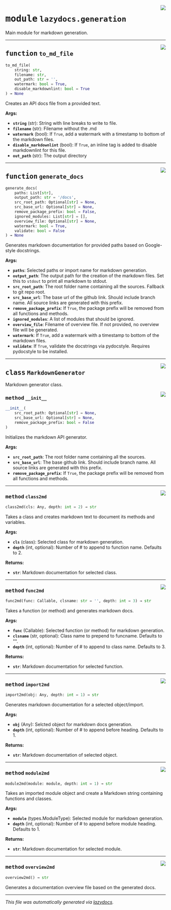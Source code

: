 <!-- markdownlint-disable -->

<a href="https://github.com/ml-tooling/lazydocs/blob/main/src/lazydocs/generation.py#L0"><img align="right" style="float:right;" src="https://img.shields.io/badge/-source-cccccc?style=flat-square"></a>

# <kbd>module</kbd> `lazydocs.generation`
Main module for markdown generation. 


---

<a href="https://github.com/ml-tooling/lazydocs/blob/main/src/lazydocs/generation.py#L181"><img align="right" style="float:right;" src="https://img.shields.io/badge/-source-cccccc?style=flat-square"></a>

## <kbd>function</kbd> `to_md_file`

```python
to_md_file(
    string: str,
    filename: str,
    out_path: str = '',
    watermark: bool = True,
    disable_markdownlint: bool = True
) → None
```

Creates an API docs file from a provided text. 



**Args:**
 
 - <b>`string`</b> (str):  String with line breaks to write to file. 
 - <b>`filename`</b> (str):  Filename without the .md 
 - <b>`watermark`</b> (bool):  If `True`, add a watermark with a timestamp to bottom of the markdown files. 
 - <b>`disable_markdownlint`</b> (bool):  If `True`, an inline tag is added to disable markdownlint for this file. 
 - <b>`out_path`</b> (str):  The output directory 


---

<a href="https://github.com/ml-tooling/lazydocs/blob/main/src/lazydocs/generation.py#L821"><img align="right" style="float:right;" src="https://img.shields.io/badge/-source-cccccc?style=flat-square"></a>

## <kbd>function</kbd> `generate_docs`

```python
generate_docs(
    paths: List[str],
    output_path: str = '/docs',
    src_root_path: Optional[str] = None,
    src_base_url: Optional[str] = None,
    remove_package_prefix: bool = False,
    ignored_modules: List[str] = [],
    overview_file: Optional[str] = None,
    watermark: bool = True,
    validate: bool = False
) → None
```

Generates markdown documentation for provided paths based on Google-style docstrings. 



**Args:**
 
 - <b>`paths`</b>:  Selected paths or import name for markdown generation. 
 - <b>`output_path`</b>:  The output path for the creation of the markdown files. Set this to `stdout` to print all markdown to stdout. 
 - <b>`src_root_path`</b>:  The root folder name containing all the sources. Fallback to git repo root. 
 - <b>`src_base_url`</b>:  The base url of the github link. Should include branch name. All source links are generated with this prefix. 
 - <b>`remove_package_prefix`</b>:  If `True`, the package prefix will be removed from all functions and methods. 
 - <b>`ignored_modules`</b>:  A list of modules that should be ignored. 
 - <b>`overview_file`</b>:  Filename of overview file. If not provided, no overview file will be generated. 
 - <b>`watermark`</b>:  If `True`, add a watermark with a timestamp to bottom of the markdown files. 
 - <b>`validate`</b>:  If `True`, validate the docstrings via pydocstyle. Requires pydocstyle to be installed. 


---

<a href="https://github.com/ml-tooling/lazydocs/blob/main/src/lazydocs/generation.py#L402"><img align="right" style="float:right;" src="https://img.shields.io/badge/-source-cccccc?style=flat-square"></a>

## <kbd>class</kbd> `MarkdownGenerator`
Markdown generator class. 

<a href="https://github.com/ml-tooling/lazydocs/blob/main/src/lazydocs/generation.py#L405"><img align="right" style="float:right;" src="https://img.shields.io/badge/-source-cccccc?style=flat-square"></a>

### <kbd>method</kbd> `__init__`

```python
__init__(
    src_root_path: Optional[str] = None,
    src_base_url: Optional[str] = None,
    remove_package_prefix: bool = False
)
```

Initializes the markdown API generator. 



**Args:**
 
 - <b>`src_root_path`</b>:  The root folder name containing all the sources. 
 - <b>`src_base_url`</b>:  The base github link. Should include branch name.  All source links are generated with this prefix. 
 - <b>`remove_package_prefix`</b>:  If `True`, the package prefix will be removed from all functions and methods. 




---

<a href="https://github.com/ml-tooling/lazydocs/blob/main/src/lazydocs/generation.py#L553"><img align="right" style="float:right;" src="https://img.shields.io/badge/-source-cccccc?style=flat-square"></a>

### <kbd>method</kbd> `class2md`

```python
class2md(cls: Any, depth: int = 2) → str
```

Takes a class and creates markdown text to document its methods and variables. 



**Args:**
 
 - <b>`cls`</b> (class):  Selected class for markdown generation. 
 - <b>`depth`</b> (int, optional):  Number of # to append to function name. Defaults to 2. 



**Returns:**
 
 - <b>`str`</b>:  Markdown documentation for selected class. 

---

<a href="https://github.com/ml-tooling/lazydocs/blob/main/src/lazydocs/generation.py#L472"><img align="right" style="float:right;" src="https://img.shields.io/badge/-source-cccccc?style=flat-square"></a>

### <kbd>method</kbd> `func2md`

```python
func2md(func: Callable, clsname: str = '', depth: int = 3) → str
```

Takes a function (or method) and generates markdown docs. 



**Args:**
 
 - <b>`func`</b> (Callable):  Selected function (or method) for markdown generation. 
 - <b>`clsname`</b> (str, optional):  Class name to prepend to funcname. Defaults to "". 
 - <b>`depth`</b> (int, optional):  Number of # to append to class name. Defaults to 3. 



**Returns:**
 
 - <b>`str`</b>:  Markdown documentation for selected function. 

---

<a href="https://github.com/ml-tooling/lazydocs/blob/main/src/lazydocs/generation.py#L747"><img align="right" style="float:right;" src="https://img.shields.io/badge/-source-cccccc?style=flat-square"></a>

### <kbd>method</kbd> `import2md`

```python
import2md(obj: Any, depth: int = 1) → str
```

Generates markdown documentation for a selected object/import. 



**Args:**
 
 - <b>`obj`</b> (Any):  Selcted object for markdown docs generation. 
 - <b>`depth`</b> (int, optional):  Number of # to append before heading. Defaults to 1. 



**Returns:**
 
 - <b>`str`</b>:  Markdown documentation of selected object. 

---

<a href="https://github.com/ml-tooling/lazydocs/blob/main/src/lazydocs/generation.py#L660"><img align="right" style="float:right;" src="https://img.shields.io/badge/-source-cccccc?style=flat-square"></a>

### <kbd>method</kbd> `module2md`

```python
module2md(module: module, depth: int = 1) → str
```

Takes an imported module object and create a Markdown string containing functions and classes. 



**Args:**
 
 - <b>`module`</b> (types.ModuleType):  Selected module for markdown generation. 
 - <b>`depth`</b> (int, optional):  Number of # to append before module heading. Defaults to 1. 



**Returns:**
 
 - <b>`str`</b>:  Markdown documentation for selected module. 

---

<a href="https://github.com/ml-tooling/lazydocs/blob/main/src/lazydocs/generation.py#L767"><img align="right" style="float:right;" src="https://img.shields.io/badge/-source-cccccc?style=flat-square"></a>

### <kbd>method</kbd> `overview2md`

```python
overview2md() → str
```

Generates a documentation overview file based on the generated docs. 




---

_This file was automatically generated via [lazydocs](https://github.com/ml-tooling/lazydocs)._
